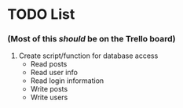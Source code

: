 # TODO List
### (Most of this _should_ be on the Trello board)

1. Create script/function for database access
   * Read posts
   * Read user info
   * Read login information
   * Write posts
   * Write users
